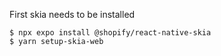 First skia needs to be installed

```
$ npx expo install @shopify/react-native-skia
$ yarn setup-skia-web
```